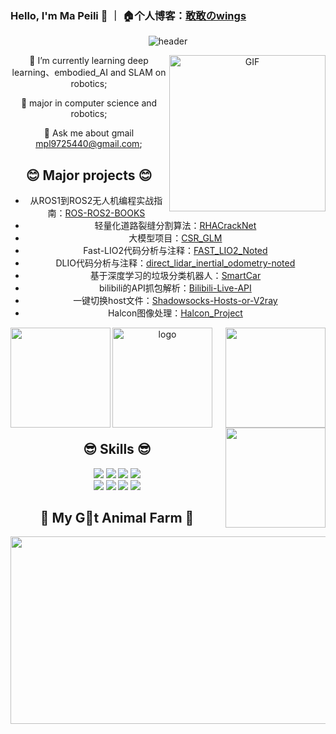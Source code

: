 ### Hello, I'm Ma Peili 👋  ｜ 🏠个人博客：[敢敢のwings](https://blog.csdn.net/lovely_yoshino?spm=1010.2135.3001.5343)

<div align="center">

![header](https://capsule-render.vercel.app/api?type=waving&color=FFB6C1&fontColor=FFFFFF&height=300&section=header&text=lovely_yoshino&fontSize=90)

<img align="right" alt="GIF" width="250px" src="https://i.pinimg.com/originals/e4/26/70/e426702edf874b181aced1e2fa5c6cde.gif" />

🌱 I’m currently learning deep learning、embodied_AI and SLAM on robotics;

💼 major in computer science and robotics;

👯 Ask me about gmail <u>mpl9725440@gmail.com</u>;


## 😊 Major projects 😊

- 从ROS1到ROS2无人机编程实战指南：[ROS-ROS2-BOOKS](https://github.com/lovelyyoshino/ROS-ROS2-BOOKS)
- 轻量化道路裂缝分割算法：[RHACrackNet](https://github.com/lovelyyoshino/RHACrackNet)
- 大模型项目：[CSR_GLM](https://github.com/lovelyyoshino/CSR_GLM)
- Fast-LIO2代码分析与注释：[FAST_LIO2_Noted](https://github.com/lovelyyoshino/FAST_LIO2_Noted)
- DLIO代码分析与注释：[direct_lidar_inertial_odometry-noted](https://github.com/lovelyyoshino/direct_lidar_inertial_odometry-noted)
- 基于深度学习的垃圾分类机器人：[SmartCar](https://github.com/lovelyyoshino/SmartCar)
- bilibili的API抓包解析：[Bilibili-Live-API](https://github.com/lovelyyoshino/Bilibili-Live-API)
- 一键切换host文件：[Shadowsocks-Hosts-or-V2ray](https://github.com/lovelyyoshino/Shadowsocks-Hosts-or-V2ray)
- Halcon图像处理：[Halcon_Project](https://github.com/lovelyyoshino/Halcon_Project)




<img align="left" height="160px" src="https://github-readme-stats.vercel.app/api?username=lovelyyoshino&show_icons=true&theme=dracula" />
<img align="right"  height="160px" src="https://github-readme-stats.vercel.app/api/top-langs/?username=lovelyyoshino&show_icons=true&layout=compact&theme=dracula"/>

<img  align="left" height="160px" src="https://github-profile-trophy.vercel.app/?username=lovelyyoshino&theme=flat&column=7" alt="logo" height="160" align="middle" style="margin: auto; margin-bottom: 22px;" />

<img align="right" height="160px" src="https://stats.justsong.cn/api/csdn?id=lovely_yoshino" />


## 😎 Skills 😎
<img src="https://img.shields.io/badge/Python-3766AB?style=flat-square&logo=Python&logoColor=white"/></a>
<img src="https://img.shields.io/badge/PyTorch-EE4C2C?style=flat-square&logo=PyTorch&logoColor=white"/></a>
<img src="https://img.shields.io/badge/CPP-FF452F?style=flat-square&logo=Mathworks&logoColor=white"/></a>
<img src="https://img.shields.io/badge/C-A8B9CC?style=flat-square&logo=C&logoColor=white"/></a>
<br>
<img src="https://img.shields.io/badge/SLAM-02569B?style=flat-square&logo=flutter&logoColor=white"/></a>
<img src="https://img.shields.io/badge/LLM-009688?style=flat-square&logo=FastAPI&logoColor=white"/></a>
<img src="https://img.shields.io/badge/embodied_AI-F24E1E?style=flat-square&logo=Figma&logoColor=white"/></a>
<img src="https://img.shields.io/badge/markdown-000000?style=flat-square&logo=Markdown&logoColor=white"/></a>


## 🦄 My G🐧t Animal Farm 🦄

<a href="https://github.com/devxb/gitanimals">
<img
  src="https://render.gitanimals.org/farms/lovelyyoshino"
  width="600"
  height="300"
/>
</a>
</div>
